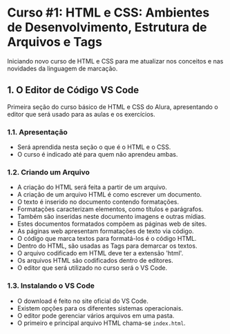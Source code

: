 # Curso #1: HTML e CSS: Ambientes de Desenvolvimento, Estrutura de Arquivos e Tags

Iniciando novo curso de HTML e CSS para me atualizar nos conceitos e nas novidades da linguagem de marcação.

## 1. O Editor de Código VS Code

Primeira seção do curso básico de HTML e CSS do Alura, apresentando o editor que será usado para as aulas e os exercícios.

### 1.1. Apresentação
- Será aprendida nesta seção o que é o HTML e o CSS.
- O curso é indicado até para quem não aprendeu ambas.

### 1.2. Criando um Arquivo
- A criação do HTML será feita a partir de um arquivo.
- A criação de um arquivo HTML é como escrever um documento.
- O texto é inserido no documento contendo formatações.
- Formatações caracterizam elementos, como títulos e parágrafos.
- Também são inseridas neste documento imagens e outras mídias.
- Estes documentos formatados compõem as páginas web de sites.
- As páginas web apresentam formatações de texto via código.
- O código que marca textos para formatá-los é o código HTML.
- Dentro do HTML, são usadas as Tags para demarcar os textos.
- O arquivo codificado em HTML deve ter a extensão 'html'.
- Os arquivos HTML são codificados dentro de editores.
- O editor que será utilizado no curso será o VS Code.

### 1.3. Instalando o VS Code
- O download é feito no site oficial do VS Code.
- Existem opções para os diferentes sistemas operacionais.
- O editor pode gerenciar vários arquivos em uma pasta.
- O primeiro e principal arquivo HTML chama-se `index.html`.
